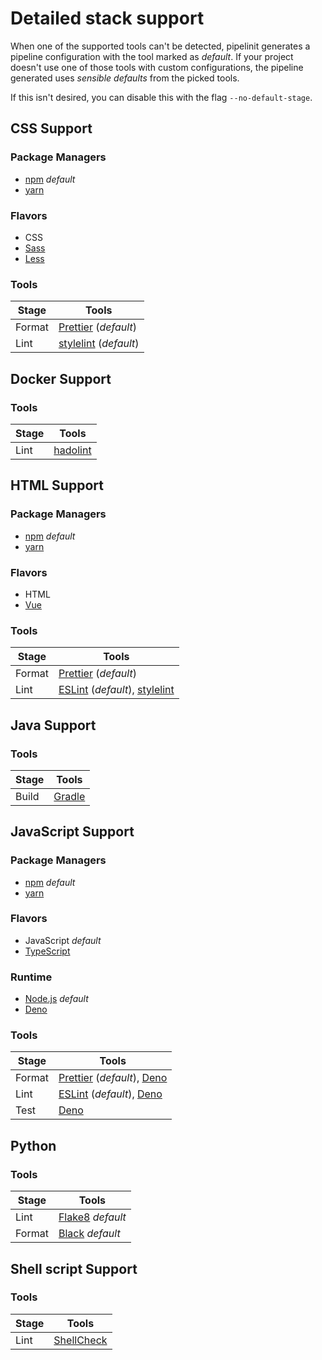 # Detailed stack support

When one of the supported tools can't be detected, pipelinit generates a
pipeline configuration with the tool marked as _default_. If your project
doesn't use one of those tools with custom configurations, the pipeline
generated uses _sensible defaults_ from the picked tools.

If this isn't desired, you can disable this with the flag `--no-default-stage`.

## CSS Support

### Package Managers

- [npm](https://www.npmjs.com/) _default_
- [yarn](https://yarnpkg.com/)

### Flavors

- CSS
- [Sass](https://sass-lang.com/)
- [Less](https://lesscss.org/)

### Tools

| Stage  | Tools                                          |
| ------ | ---------------------------------------------- |
| Format | [Prettier](https://prettier.io/) (_default_)   |
| Lint   | [stylelint](https://stylelint.io/) (_default_) |

## Docker Support

### Tools

| Stage  | Tools                                            |
| ------ | ------------------------------------------------ |
| Lint   | [hadolint](https://github.com/hadolint/hadolint) |

## HTML Support

### Package Managers

- [npm](https://www.npmjs.com/) _default_
- [yarn](https://yarnpkg.com/)

### Flavors

- HTML
- [Vue](https://v3.vuejs.org/guide/single-file-component.html)

### Tools

| Stage  | Tools                                                                         |
| ------ | ----------------------------------------------------------------------------- |
| Format | [Prettier](https://prettier.io/) (_default_)                                  |
| Lint   | [ESLint](https://eslint.org/) (_default_), [stylelint](https://stylelint.io/) |

## Java Support

### Tools

| Stage  | Tools                         |
| ------ | ----------------------------- |
| Build  | [Gradle](https://gradle.org/) |

## JavaScript Support

### Package Managers

- [npm](https://www.npmjs.com/) _default_
- [yarn](https://yarnpkg.com/)

### Flavors

- JavaScript _default_
- [TypeScript](https://www.typescriptlang.org/)

### Runtime

- [Node.js](https://nodejs.org/) _default_
- [Deno](https://deno.land/)

### Tools

| Stage  | Tools                                                                                                  |
| ------ | ------------------------------------------------------------------------------------------------------ |
| Format | [Prettier](https://prettier.io/) (_default_), [Deno](https://deno.land/manual@v1.13.1/tools/formatter) |
| Lint   | [ESLint](https://eslint.org/) (_default_), [Deno](https://deno.land/manual@v1.13.1/tools/linter)       |
| Test   | [Deno](https://deno.land/manual@v1.13.1/testing)                                                       |

## Python

### Tools

| Stage  | Tools                                                      |
| ------ | ---------------------------------------------------------- |
| Lint   | [Flake8](https://flake8.pycqa.org/) _default_              |
| Format | [Black](https://black.readthedocs.io/en/stable/) _default_ |

## Shell script Support

### Tools

| Stage  | Tools                                     |
| ------ | ----------------------------------------- |
| Lint   | [ShellCheck](https://www.shellcheck.net/) |
